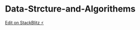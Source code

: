 # Data-Strcture-and-Algorithems

[Edit on StackBlitz ⚡️](https://stackblitz.com/edit/typescript-ttsrwq)